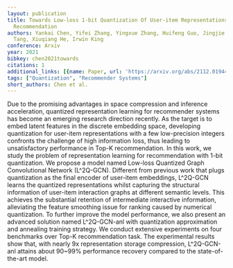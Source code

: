 ```yaml
---
layout: publication
title: Towards Low-loss 1-bit Quantization Of User-item Representations For Top-k
  Recommendation
authors: Yankai Chen, Yifei Zhang, Yingxue Zhang, Huifeng Guo, Jingjie Li, Ruiming
  Tang, Xiuqiang He, Irwin King
conference: Arxiv
year: 2021
bibkey: chen2021towards
citations: 1
additional_links: [{name: Paper, url: 'https://arxiv.org/abs/2112.01944'}]
tags: ["Quantization", "Recommender Systems"]
short_authors: Chen et al.
---
```

Due to the promising advantages in space compression and inference
acceleration, quantized representation learning for recommender systems has
become an emerging research direction recently. As the target is to embed
latent features in the discrete embedding space, developing quantization for
user-item representations with a few low-precision integers confronts the
challenge of high information loss, thus leading to unsatisfactory performance
in Top-K recommendation.
  In this work, we study the problem of representation learning for
recommendation with 1-bit quantization. We propose a model named Low-loss
Quantized Graph Convolutional Network (L^2Q-GCN). Different from previous work
that plugs quantization as the final encoder of user-item embeddings, L^2Q-GCN
learns the quantized representations whilst capturing the structural
information of user-item interaction graphs at different semantic levels. This
achieves the substantial retention of intermediate interactive information,
alleviating the feature smoothing issue for ranking caused by numerical
quantization. To further improve the model performance, we also present an
advanced solution named L^2Q-GCN-anl with quantization approximation and
annealing training strategy. We conduct extensive experiments on four
benchmarks over Top-K recommendation task. The experimental results show that,
with nearly 9x representation storage compression, L^2Q-GCN-anl attains about
90~99% performance recovery compared to the state-of-the-art model.